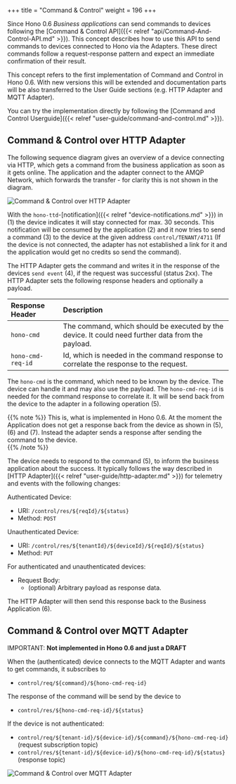 +++
title = "Command & Control"
weight = 196
+++

Since Hono 0.6 *Business applications* can send commands to devices following the [Command & Control API]({{< relref "api/Command-And-Control-API.md" >}}). This concept describes how to use this API to send commands to devices connected to Hono via the Adapters. These direct commands follow a request-response pattern and expect an immediate confirmation of their result.  
 
<!--more-->

This concept refers to the first implementation of Command and Control in Hono 0.6. With new versions this will be extended and documentation parts will be also transferred to the User Guide sections (e.g. HTTP Adapter and MQTT Adapter).

You can try the implementation directly by following the [Command and Control Userguide]({{< relref "user-guide/command-and-control.md" >}}).


## Command & Control over HTTP Adapter

The following sequence diagram gives an overview of a device connecting via HTTP, which gets a command from the business application as soon as it gets online. The application and the adapter connect to the AMQP Network, which forwards the transfer - for clarity this is not shown in the diagram. 
 
![Command & Control over HTTP Adapter](../command_control_concept_http.png) 

With the `hono-ttd`-[notification]({{< relref "device-notifications.md" >}}) in (1) the device indicates it will stay connected for max. 30 seconds. This notification will be consumed by the application (2) and it now tries to send a command (3) to the device at the given address `control/TENANT/4711` (If the device is not connected, the adapter has not established a link for it and the application would get no credits so send the command).

The HTTP Adapter gets the command and writes it in the response of the devices `send event` (4), if the request was successful (status 2xx). The HTTP Adapter sets the following response headers and optionally a payload.

| Response Header              | Description         |
| :---------------------       |  :----------------- |
| `hono-cmd`               | The command, which should be executed by the device. It could need further data from the payload. |
| `hono-cmd-req-id`      | Id, which is needed in the command response to correlate the response to the request.       |

 The `hono-cmd` is the command, which need to be known by the device. The device can handle it and may also use the payload. The `hono-cmd-req-id` is needed for the command response to correlate it. It will be send back from the device to the adapter in a following operation (5). 
 
{{% note %}}
This is, what is implemented in Hono 0.6. At the moment the Application does not get a response back from the device as shown in (5), (6) and (7). Instead the adapter sends a response after sending the command to the device.  
{{% /note %}}

The device needs to respond to the command (5), to inform the business application about the success. It typically follows the way described in [HTTP Adapter]({{< relref "user-guide/http-adapter.md" >}}) for telemetry and events with the following changes:

Authenticated Device:

* URI: `/control/res/${reqId}/${status}` 
* Method: `POST`

Unauthenticated Device:

* URI: `/control/res/${tenantId}/${deviceId}/${reqId}/${status}` 
* Method: `PUT`

For authenticated and unauthenticated devices:

* Request Body:
  * (optional) Arbitrary payload as response data.

The HTTP Adapter will then send this response back to the Business Application (6). 

## Command & Control over MQTT Adapter

IMPORTANT: **Not implemented in Hono 0.6 and just a DRAFT**

When the (authenticated) device connects to the MQTT Adapter and wants to get commands, it subscribes to 

* `control/req/${command}/${hono-cmd-req-id}`

The response of the command will be send by the device to 

* `control/res/${hono-cmd-req-id}/${status}`


If the device is not authenticated:

* `control/req/${tenant-id}/${device-id}/${command}/${hono-cmd-req-id}` (request subscription topic)
* `control/res/${tenant-id}/${device-id}/${hono-cmd-req-id}/${status}` (response topic) 


![Command & Control over MQTT Adapter](../command_control_concept_mqtt.png) 
